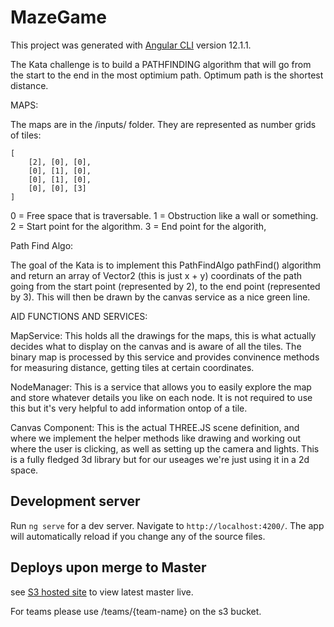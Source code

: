 # MazeGame

This project was generated with [Angular CLI](https://github.com/angular/angular-cli) version 12.1.1.

The Kata challenge is to build a PATHFINDING algorithm that will go from the start to the end in the most optimium path. Optimum path is the shortest distance.

MAPS:

The maps are in the /inputs/ folder. They are represented as number grids of tiles:

```
[
    [2], [0], [0],
    [0], [1], [0],
    [0], [1], [0],
    [0], [0], [3]
]

```
 0 =  Free space that is traversable.
 1 = Obstruction like a wall or something.
 2 = Start point for the algorithm.
 3 = End point for the algorith,

Path Find Algo:

The goal of the Kata is to implement this PathFindAlgo pathFind() algorithm and return an array of Vector2 (this is just x + y) coordinats of the path going from the start point (represented by 2), to the end point (represented by 3). This will then be drawn by the canvas service as a nice green line.

 AID FUNCTIONS AND SERVICES:

 MapService: This holds all the drawings for the maps, this is what actually decides what to display on the canvas and is aware of all the tiles. The binary map is processed by this service and provides convinence methods for measuring distance, getting tiles at certain coordinates.

 NodeManager: This is a service that allows you to easily explore the map and store whatever details you like on each node. It is not required to use this but it's very helpful to add information ontop of a tile.

 Canvas Component: This is the actual THREE.JS scene definition, and where we implement the helper methods like drawing and working out where the user is clicking, as well as setting up the camera and lights. This is a fully fledged 3d library but for our useages we're just using it in a 2d space.

 

## Development server

Run `ng serve` for a dev server. Navigate to `http://localhost:4200/`. The app will automatically reload if you change any of the source files.

## Deploys upon merge to Master

see [S3 hosted site](http://pathfinding.challenge.s3-website-eu-west-1.amazonaws.com/) to view latest master live.

For teams please use /teams/{team-name} on the s3 bucket.

